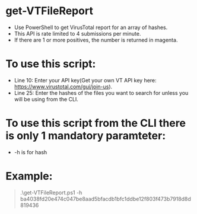 # get-VTFileReport
- Use PowerShell to get VirusTotal report for an array of hashes.  
- This API is rate limited to 4 submissions per minute.  
- If there are 1 or more positives, the number is returned in magenta.  
# To use this script:  
- Line 10: Enter your API key(Get your own VT API key here: https://www.virustotal.com/gui/join-us).  
- Line 25: Enter the hashes of the files you want to search for unless you will be using from the CLI.  
# To use this script from the CLI there is only 1 mandatory paramteter:   
- -h is for hash  
# Example:  
> .\get-VTFileReport.ps1 -h ba4038fd20e474c047be8aad5bfacdb1bfc1ddbe12f803f473b7918d8d819436

